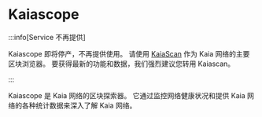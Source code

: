 # Kaiascope

:::info[Service 不再提供]

Kaiascope 即将停产，不再提供使用。 请使用 [KaiaScan](https://kaiascan.io/) 作为 Kaia 网络的主要区块浏览器。 要获得最新的功能和数据，我们强烈建议您转用 Kaiascan。

:::

Kaiascope 是 Kaia 网络的区块探索器。 它通过监控网络健康状况和提供 Kaia 网络的各种统计数据来深入了解 Kaia 网络。